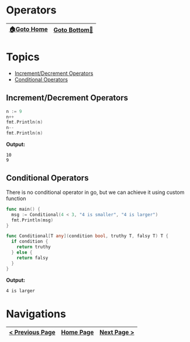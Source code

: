 # Operators

| [🏠Goto Home](../README.md) | [Goto Bottom🔻](#navigations) |
|---|---|

# Topics

- [Increment/Decrement Operators](#incrementdecrement-operators)
- [Conditional Operators](#conditional-operators)

## Increment/Decrement Operators

```go
n := 9
n++
fmt.Println(n)
n--
fmt.Println(n)
```

**Output:**

```
10
9
```

## Conditional Operators

There is no conditional operator in go, but we can achieve it using custom function

```go
func main() {
  msg := Conditional(4 < 3, "4 is smaller", "4 is larger")
  fmt.Println(msg)
}

func Conditional[T any](condition bool, truthy T, falsy T) T {
  if condition {
    return truthy
  } else {
    return falsy
  }
}
```

**Output:**

```
4 is larger
```

# Navigations

| [< Previous Page](./regex.md) | [Home Page](../README.md) | [Next Page >](./datetime.md) |
|---|---|---|
